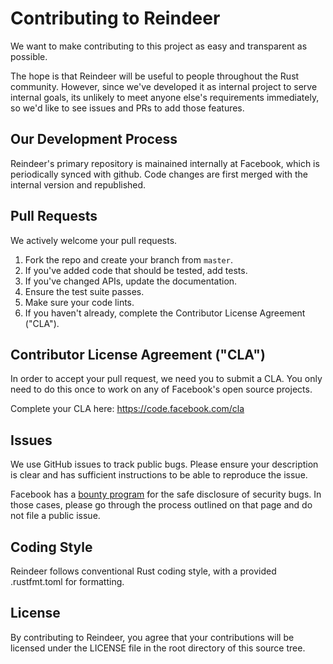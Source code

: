# Contributing to Reindeer

We want to make contributing to this project as easy and transparent as
possible.

The hope is that Reindeer will be useful to people throughout the Rust
community. However, since we've developed it as internal project to serve
internal goals, its unlikely to meet anyone else's requirements immediately, so
we'd like to see issues and PRs to add those features.

## Our Development Process

Reindeer's primary repository is mainained internally at Facebook, which is
periodically synced with github. Code changes are first merged with the internal
version and republished.

## Pull Requests

We actively welcome your pull requests.

1. Fork the repo and create your branch from `master`.
2. If you've added code that should be tested, add tests.
3. If you've changed APIs, update the documentation.
4. Ensure the test suite passes.
5. Make sure your code lints.
6. If you haven't already, complete the Contributor License Agreement ("CLA").

## Contributor License Agreement ("CLA")

In order to accept your pull request, we need you to submit a CLA. You only need
to do this once to work on any of Facebook's open source projects.

Complete your CLA here: <https://code.facebook.com/cla>

## Issues

We use GitHub issues to track public bugs. Please ensure your description is
clear and has sufficient instructions to be able to reproduce the issue.

Facebook has a [bounty program](https://www.facebook.com/whitehat/) for the safe
disclosure of security bugs. In those cases, please go through the process
outlined on that page and do not file a public issue.

## Coding Style

Reindeer follows conventional Rust coding style, with a provided .rustfmt.toml
for formatting.

## License

By contributing to Reindeer, you agree that your contributions will be licensed
under the LICENSE file in the root directory of this source tree.
